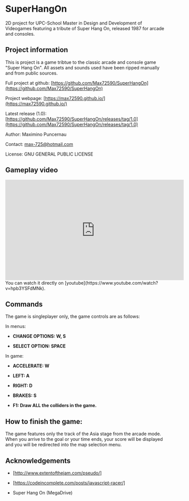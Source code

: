 # SuperHangOn

2D project for UPC-School Master in Design and Development of Videogames
featuring a tribute of Super Hang On, released 1987 for arcade and consoles.

## Project information

This is project is a game tribtue to the classic arcade and console game
"Super Hang On". All assets and sounds used have been ripped manually and
from public sources. 

Full project at github: [https://github.com/Max72590/SuperHangOn](https://github.com/Max72590/SuperHangOn)

Project webpage: [https://max72590.github.io/](https://max72590.github.io/)

Latest release (1.0): [https://github.com/Max72590/SuperHangOn/releases/tag/1.0](https://github.com/Max72590/SuperHangOn/releases/tag/1.0)

Author: Maximino Puncernau

Contact: max-725@hotmail.com

License: GNU GENERAL PUBLIC LICENSE

## Gameplay video

<iframe width="560" height="315" src="https://www.youtube.com/embed/hpb3YSFdMNk" frameborder="0" allowfullscreen></iframe> You can watch it directly on [youtube](https://www.youtube.com/watch?v=hpb3YSFdMNk).

## Commands

The game is singleplayer only, the game controls are as follows:

In menus:

* **CHANGE OPTIONS: W, S**

* **SELECT OPTION: SPACE**

In game:

* **ACCELERATE: W**

* **LEFT: A**

* **RIGHT: D**

* **BRAKES: S**

* **F1: Draw ALL the colliders in the game.**

## How to finish the game:

The game features only the track of the Asia stage from the arcade mode.
When you arrive to the goal or your time ends, your score will be displayed
and you will be redirected into the map selection menu.

## Acknowledgements

* [http://www.extentofthejam.com/pseudo/]

* [https://codeincomplete.com/posts/javascript-racer/]

* Super Hang On (MegaDrive)
